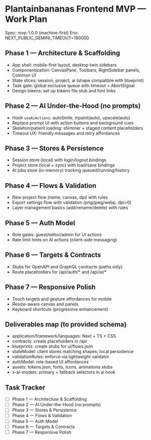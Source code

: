 # Plantainbananas Frontend MVP — Work Plan

Spec: mvp-1.0.0 (machine-first)
Env: NEXT_PUBLIC_GEMINI_TIMEOUT=180000

## Phase 1 — Architecture & Scaffolding
- App shell: mobile-first layout, desktop twin sidebars
- Componentization: CanvasPane, Toolbars, RightSidebar panels, Common UI
- State slices: session, project, ai (shape compatible with blueprint)
- Task gate: global exclusive queue with timeout + AbortSignal
- Design tokens: set up tokens file stub and font links

## Phase 2 — AI Under-the-Hood (no prompts)
- Hook `useAiActions`: autoSmile, inpaint(auto), upscale(auto)
- Replace prompt UI with action buttons and background cues
- Skeleton/patient loading: shimmer + staged content placeholders
- Timeout UX: friendly messages and retry affordances

## Phase 3 — Stores & Persistence
- Session store (local) with login/logout bindings
- Project store (local + sync) with load/save bindings
- AI jobs store (in-memory) tracking queued/running/history

## Phase 4 — Flows & Validation
- New project flow (name, canvas, dpi) with rules
- Export settings flow with validation (png/jpeg/webp, dpi>0)
- Layer management basics (add/rename/delete) with rules

## Phase 5 — Auth Model
- Role gates: guest/editor/admin for UI actions
- Rate limit hints on AI actions (client-side messaging)

## Phase 6 — Targets & Contracts
- Stubs for OpenAPI and GraphQL contracts (paths only)
- Route placeholders for /api/auth/* and /api/ai/*

## Phase 7 — Responsive Polish
- Touch targets and gesture affordances for mobile
- Resize-aware canvas and panels
- Keyboard shortcuts (progressive enhancement)

## Deliverables map (to provided schema)
- application/framework/languages: Next + TS + CSS
- contracts: create placeholders in /api
- blueprints: create stubs for ui/flows json
- stateModel: client stores matching shapes; local persistence
- validationRules: enforce via lightweight validator
- authModel: role-based UI affordances
- assets: tokens.json, fonts, icons, animations stubs
- x-ai-models: primary + fallback selectors in ai hook

## Task Tracker
- [ ] Phase 1 — Architecture & Scaffolding
- [ ] Phase 2 — AI Under-the-Hood (no prompts)
- [ ] Phase 3 — Stores & Persistence
- [ ] Phase 4 — Flows & Validation
- [ ] Phase 5 — Auth Model
- [ ] Phase 6 — Targets & Contracts
- [ ] Phase 7 — Responsive Polish
